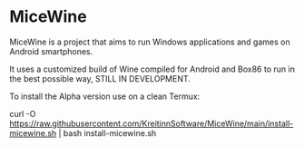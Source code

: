 # MiceWine
MiceWine is a project that aims to run Windows applications and games on Android smartphones.

It uses a customized build of Wine compiled for Android and Box86 to run in the best possible way, STILL IN DEVELOPMENT.

To install the Alpha version use on a clean Termux:

curl -O https://raw.githubusercontent.com/KreitinnSoftware/MiceWine/main/install-micewine.sh | bash install-micewine.sh

